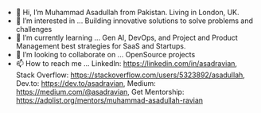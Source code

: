 - 👋 Hi, I’m Muhammad Asadullah from Pakistan. Living in London, UK.
- 👀 I’m interested in ... Building innovative solutions to solve problems and challenges
- 🌱 I’m currently learning ... Gen AI, DevOps, and Project and Product Management best strategies for SaaS and Startups.
- 💞️ I’m looking to collaborate on ... OpenSource projects
- 📫 How to reach me ... LinkedIn: https://linkedin.com/in/asadravian, Stack Overflow: https://stackoverflow.com/users/5323892/asadullah, Dev.to: https://dev.to/asadravian, Medium: https://medium.com/@asadravian, Get Mentorship: https://adplist.org/mentors/muhammad-asadullah-ravian

<!---
asadravian/asadravian is a ✨ special ✨ repository because its `README.md` (this file) appears on your GitHub profile.
You can click the Preview link to take a look at your changes.
--->
